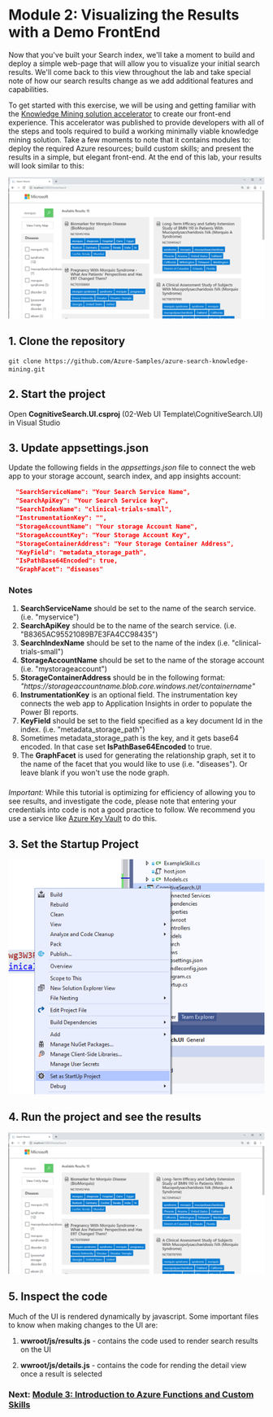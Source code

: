 # Module 2: Visualizing the Results with a Demo FrontEnd
Now that you've built your Search index, we'll take a moment to build and deploy a simple web-page that will allow you to visualize your initial search results.  We'll come back to this view throughout the lab and take special note of how our search results change as we add additional features and capabilities.

To get started with this exercise, we will be using and getting familiar with the [Knowledge Mining solution accelerator](https://github.com/Azure-Samples/azure-search-knowledge-mining) to create our front-end experience.  This accelerator was published to provide developers with all of the steps and tools required to build a working minimally viable knowledge mining solution.  Take a few moments to note that it contains modules to: deploy the required Azure resources; build custom skills; and present the results in a simple, but elegant front-end.  At the end of this lab, your results will look similar to this:

![](images/results.png)

## 1. Clone the repository
```
git clone https://github.com/Azure-Samples/azure-search-knowledge-mining.git
```

## 2. Start the project

Open **CognitiveSearch.UI.csproj** (02-Web UI Template\CognitiveSearch.UI) in Visual Studio 

## 3. Update appsettings.json

Update the following fields in the *appsettings.json* file to connect the web app to your storage account, search index, and app insights account:

```json
  "SearchServiceName": "Your Search Service Name",
  "SearchApiKey": "Your Search Service key",
  "SearchIndexName": "clinical-trials-small",
  "InstrumentationKey": "",
  "StorageAccountName": "Your storage Account Name",
  "StorageAccountKey": "Your Storage Account Key",
  "StorageContainerAddress": "Your Storage Container Address",
  "KeyField": "metadata_storage_path",
  "IsPathBase64Encoded": true,
  "GraphFacet": "diseases"
```
 
### Notes
1. **SearchServiceName** should be set to the name of the search service. (i.e. "myservice")
1. **SearchApiKey** should be to the name of the search service. (i.e. "B8365AC95521089B7E3FA4CC98435")
1. **SearchIndexName** should be set to the name of the index (i.e. "clinical-trials-small")
1. **StorageAccountName** should be set to the name of the storage account (i.e. "mystorageaccount")
1. **StorageContainerAddress** should be in the following format: *"https://*storageaccountname*.blob.core.windows.net/*containername*"*
1. **InstrumentationKey** is an optional field. The instrumentation key connects the web app to Application Insights in order to populate the Power BI reports.
1. **KeyField** should be set to the field specified as a key document Id in the index. (i.e. "metadata_storage_path")
1. Sometimes metadata_storage_path is the key, and it gets base64 encoded. In that case set **IsPathBase64Encoded** to true.
1. The **GraphFacet** is used for generating the relationship graph, set it to the name of the facet that you would like to use (i.e. "diseases"). Or leave blank if you won't use the node graph.


###
*Important:* 
While this tutorial is optimizing for efficiency of allowing you to see results, and investigate the code, please note that entering your credentials into code is not a good practice to follow. We recommend you use a service like [Azure Key Vault](https://docs.microsoft.com/en-us/azure/key-vault/key-vault-overview) to do this.

## 3. Set the **Startup Project**
 
 ![](images/setstart.png)
 
## 4. Run the project and see the results
 
![](images/results.png)

## 5. Inspect the code

Much of the UI is rendered dynamically by javascript. Some important files to know when making changes to the UI are:

1. **wwroot/js/results.js** - contains the code used to render search results on the UI

2. **wwroot/js/details.js** - contains the code for rending the detail view once a result is selected

### Next: [Module 3: Introduction to Azure Functions and Custom Skills](Module&#32;3.md)

